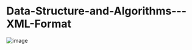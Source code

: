 # Data-Structure-and-Algorithms---XML-Format
![image](https://user-images.githubusercontent.com/54436093/146999561-d513738c-679f-4aef-a468-832ab638b7fe.png)
